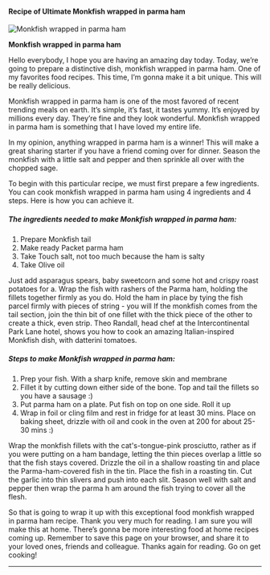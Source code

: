             

#### Recipe of Ultimate Monkfish wrapped in parma ham

![Monkfish wrapped in parma ham](https://img-global.cpcdn.com/recipes/b15967d3c11f0f61/751x532cq70/monkfish-wrapped-in-parma-ham-recipe-main-photo.jpg)

**Monkfish wrapped in parma ham**

Hello everybody, I hope you are having an amazing day today. Today, we’re going to prepare a distinctive dish, monkfish wrapped in parma ham. One of my favorites food recipes. This time, I’m gonna make it a bit unique. This will be really delicious.

Monkfish wrapped in parma ham is one of the most favored of recent trending meals on earth. It’s simple, it’s fast, it tastes yummy. It’s enjoyed by millions every day. They’re fine and they look wonderful. Monkfish wrapped in parma ham is something that I have loved my entire life.

In my opinion, anything wrapped in parma ham is a winner! This will make a great sharing starter if you have a friend coming over for dinner. Season the monkfish with a little salt and pepper and then sprinkle all over with the chopped sage.

To begin with this particular recipe, we must first prepare a few ingredients. You can cook monkfish wrapped in parma ham using 4 ingredients and 4 steps. Here is how you can achieve it.

##### The ingredients needed to make Monkfish wrapped in parma ham:

1.  Prepare Monkfish tail
2.  Make ready Packet parma ham
3.  Take Touch salt, not too much because the ham is salty
4.  Take Olive oil

Just add asparagus spears, baby sweetcorn and some hot and crispy roast potatoes for a. Wrap the fish with rashers of the Parma ham, holding the fillets together firmly as you do. Hold the ham in place by tying the fish parcel firmly with pieces of string - you will If the monkfish comes from the tail section, join the thin bit of one fillet with the thick piece of the other to create a thick, even strip. Theo Randall, head chef at the Intercontinental Park Lane hotel, shows you how to cook an amazing Italian-inspired Monkfish dish, with datterini tomatoes.

##### Steps to make Monkfish wrapped in parma ham:

1.  Prep your fish. With a sharp knife, remove skin and membrane
2.  Fillet it by cutting down either side of the bone. Top and tail the fillets so you have a sausage :)
3.  Put parma ham on a plate. Put fish on top on one side. Roll it up
4.  Wrap in foil or cling film and rest in fridge for at least 30 mins. Place on baking sheet, drizzle with oil and cook in the oven at 200 for about 25-30 mins :)

Wrap the monkfish fillets with the cat's-tongue-pink prosciutto, rather as if you were putting on a ham bandage, letting the thin pieces overlap a little so that the fish stays covered. Drizzle the oil in a shallow roasting tin and place the Parma-ham-covered fish in the tin. Place the fish in a roasting tin. Cut the garlic into thin slivers and push into each slit. Season well with salt and pepper then wrap the parma h am around the fish trying to cover all the flesh.

So that is going to wrap it up with this exceptional food monkfish wrapped in parma ham recipe. Thank you very much for reading. I am sure you will make this at home. There’s gonna be more interesting food at home recipes coming up. Remember to save this page on your browser, and share it to your loved ones, friends and colleague. Thanks again for reading. Go on get cooking!

* * *